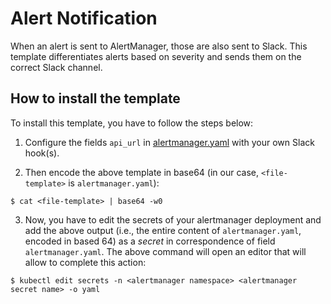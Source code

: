 # Alert Notification
When an alert is sent to AlertManager, those are also sent to Slack. 
This template differentiates alerts based on severity and sends them on the correct Slack channel.

## How to install the template
To install this template, you have to follow the steps below:

1) Configure the fields `api_url` in [alertmanager.yaml](alertmanager.yaml) with your own Slack hook(s).

2) Then encode the above template in base64 (in our case, `<file-template>` is `alertmanager.yaml`):
````
$ cat <file-template> | base64 -w0
````

3) Now, you have to edit the secrets of your alertmanager deployment and add the above output (i.e., the entire content of `alertmanager.yaml`, encoded in based 64) as a *secret* in correspondence of field `alertmanager.yaml`. The above command will open an editor that will allow to complete this action:
````
$ kubectl edit secrets -n <alertmanager namespace> <alertmanager secret name> -o yaml
````
